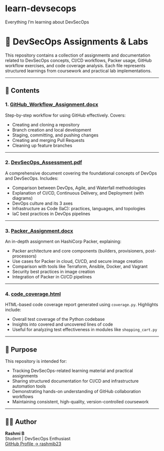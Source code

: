 # learn-devsecops
Everything I’m learning about DevSecOps


# 📘 DevSecOps Assignments & Labs

This repository contains a collection of assignments and documentation related to DevSecOps concepts, CI/CD workflows, Packer usage, GitHub workflow exercises, and code coverage analysis. Each file represents structured learnings from coursework and practical lab implementations.

---

## 📄 Contents

### 1. [**GitHub_Workflow_Assignment.docx**](https://github.com/rashmib23/learn-devsecops/blob/main/GitHub%20Workflow%20Assignment.pdf)
Step-by-step workflow for using GitHub effectively. Covers:
- Creating and cloning a repository
- Branch creation and local development
- Staging, committing, and pushing changes
- Creating and merging Pull Requests
- Cleaning up feature branches

---

### 2. [**DevSecOps_Assessment.pdf**](https://github.com/rashmib23/learn-devsecops/blob/main/Devsecops_Assessment%20.pdf)
A comprehensive document covering the foundational concepts of DevOps and DevSecOps. Includes:
- Comparison between DevOps, Agile, and Waterfall methodologies
- Explanation of CI/CD, Continuous Delivery, and Deployment (with diagrams)
- DevOps culture and its 3 axes
- Infrastructure as Code (IaC): practices, languages, and topologies
- IaC best practices in DevOps pipelines

---

### 3. [**Packer_Assignment.docx**](https://github.com/rashmib23/learn-devsecops/blob/main/Packer%20Assignment.pdf)
An in-depth assignment on HashiCorp Packer, explaining:
- Packer architecture and core components (builders, provisioners, post-processors)
- Use cases for Packer in cloud, CI/CD, and secure image creation
- Comparison with tools like Terraform, Ansible, Docker, and Vagrant
- Security best practices in image creation
- Integration of Packer in CI/CD pipelines

---

### 4. [**code_coverage.html**](https://github.com/rashmib23/learn-devsecops/blob/main/code_coverage_assessment.pdf)
HTML-based code coverage report generated using `coverage.py`. Highlights include:
- Overall test coverage of the Python codebase
- Insights into covered and uncovered lines of code
- Useful for analyzing test effectiveness in modules like `shopping_cart.py`

---

## 📌 Purpose

This repository is intended for:
- Tracking DevSecOps-related learning material and practical assignments
- Sharing structured documentation for CI/CD and infrastructure automation tools
- Demonstrating hands-on understanding of GitHub collaboration workflows
- Maintaining consistent, high-quality, version-controlled coursework

---

## 👩‍💻 Author

**Rashmi B**  
Student | DevSecOps Enthusiast  
[GitHub Profile → rashmib23](https://github.com/rashmib23)
